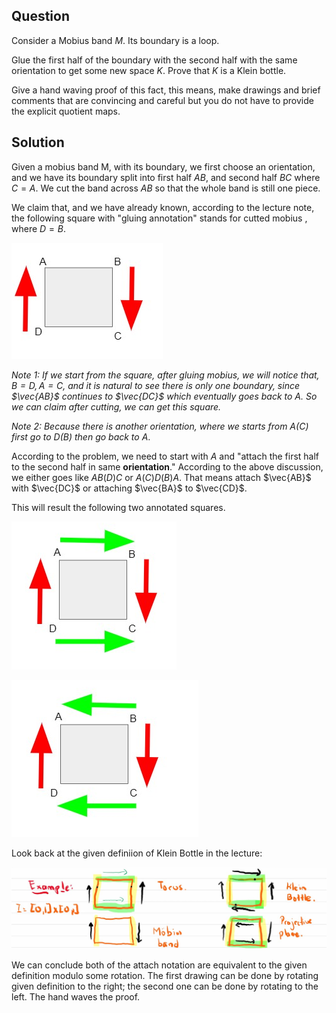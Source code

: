 ## Question

Consider a Mobius band $M$. Its boundary is a loop.

Glue the first half of the boundary with
the second half with the same orientation to get some new space $K$. Prove that $K$ is a Klein bottle.


Give a hand waving proof of this fact, this means, make drawings and brief comments that are convincing
and careful but you do not have to provide the explicit quotient maps.

## Solution

Given a mobius band M, with its boundary, we first choose an orientation, and we have its boundary split into first half $AB$, and second half $BC$ where $C=A$. We cut the band across $AB$ so that the whole band is still one piece.


We claim that, and we have already known, according to the lecture note, the following square with "gluing annotation" stands for cutted mobius , where $D=B$. 

![](../assets/img/2020-05-30-19-40-44.png)




*Note 1: If we start from the square, after gluing mobius, we will notice that, $B = D, A = C$, and it is natural to see there is only one boundary, since $\vec{AB}$ continues to $\vec{DC}$ which eventually goes back to $A$. So we can claim after cutting, we can get this square.* 



*Note 2: Because there is another orientation, where we starts from $A(C)$ first go to $D(B)$ then go back to A*.

According to the problem, we need to start with $A$ and "attach the first half to the second half in same **orientation**." According to the above discussion, we either goes like $AB(D)C$ or $A(C)D(B)A$.  That means attach $\vec{AB}$ with $\vec{DC}$ or attaching $\vec{BA}$ to $\vec{CD}$.


This will result the following two annotated squares.

![](../assets/img/2020-05-30-21-57-43.png)

![](../assets/img/2020-05-30-21-58-48.png)

Look back at the given definiion of Klein Bottle in the lecture: 


![](../assets/img/2020-05-27-15-00-54.png)

We can conclude both of the attach notation are equivalent to the given definition modulo some rotation. The first drawing can be done by rotating given definition to the right; the second one can be done by rotating to the left. The hand waves the proof.